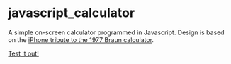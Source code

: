 # javascript_calculator
A simple on-screen calculator programmed in Javascript. Design is based on the [iPhone tribute to the 1977 Braun calculator](http://www.cultofmac.com/188753/the-braun-products-that-inspired-apples-iconic-designs-gallery/).

[Test it out!](http://htmlpreview.github.io/?https://github.com/lisa-lin/javascript_calculator/blob/master/index.html)
